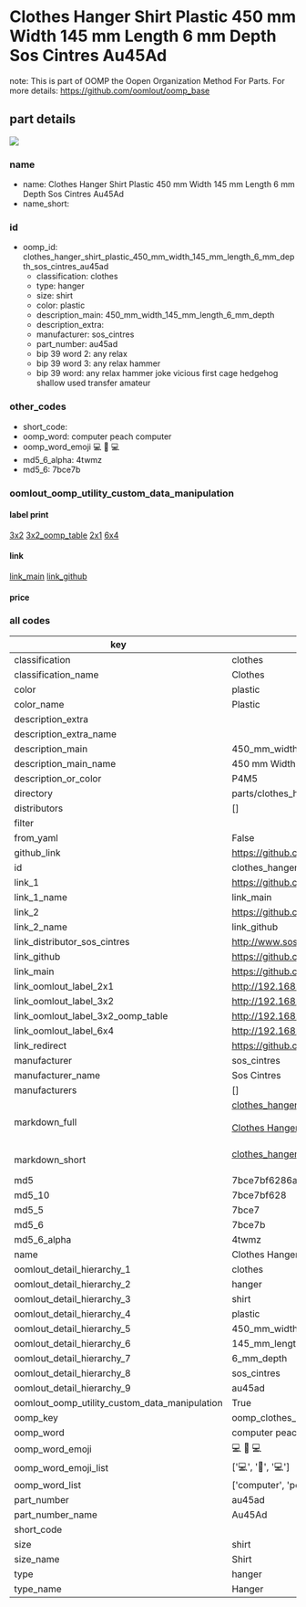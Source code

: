 # Clothes Hanger Shirt Plastic 450 mm Width 145 mm Length 6 mm Depth Sos Cintres Au45Ad  

note: This is part of OOMP the Oopen Organization Method For Parts. For more details: https://github.com/oomlout/oomp_base

##  part details
[![](image_600.jpg)](image.jpg)  







### name
* name: Clothes Hanger Shirt Plastic 450 mm Width 145 mm Length 6 mm Depth Sos Cintres Au45Ad
* name_short: 
### id
* oomp_id: clothes_hanger_shirt_plastic_450_mm_width_145_mm_length_6_mm_depth_sos_cintres_au45ad
  * classification: clothes
  * type: hanger
  * size: shirt
  * color: plastic
  * description_main: 450_mm_width_145_mm_length_6_mm_depth
  * description_extra: 
  * manufacturer: sos_cintres
  * part_number: au45ad
  * bip 39 word 2: any relax
  * bip 39 word 3: any relax hammer
  * bip 39 word: any relax hammer joke vicious first cage hedgehog shallow used transfer amateur

### other_codes
* short_code: 
* oomp_word: computer peach computer
* oomp_word_emoji :computer: :peach: :computer:
* md5_6_alpha: 4twmz
* md5_6: 7bce7b






### oomlout_oomp_utility_custom_data_manipulation
#### label print
[3x2](http://192.168.1.245:1112/?label=oomp%204twmz)
[3x2_oomp_table](http://192.168.1.108:1112/?label=oomp%204twmz)
[2x1](http://192.168.1.242:1112/?label=oomp%204twmz)
[6x4](http://192.168.1.55:1112/?label=oomp%204twmz)    

#### link

[link_main](https://github.com/oomlout/oomlout_oomp_version_1_messy/tree/main/parts/clothes_hanger_shirt_plastic_450_mm_width_145_mm_length_6_mm_depth_sos_cintres_au45ad) [link_github](https://github.com/oomlout/oomlout_oomp_version_1_messy/tree/main/parts/clothes_hanger_shirt_plastic_450_mm_width_145_mm_length_6_mm_depth_sos_cintres_au45ad)                             

#### price







### all codes 
| key | value |  
| --- | --- |  
| classification | clothes |  
| classification_name | Clothes |  
| color | plastic |  
| color_name | Plastic |  
| description_extra |  |  
| description_extra_name |  |  
| description_main | 450_mm_width_145_mm_length_6_mm_depth |  
| description_main_name | 450 mm Width 145 mm Length 6 mm Depth |  
| description_or_color | P4M5 |  
| directory | parts/clothes_hanger_shirt_plastic_450_mm_width_145_mm_length_6_mm_depth_sos_cintres_au45ad |  
| distributors | [] |  
| filter |  |  
| from_yaml | False |  
| github_link | https://github.com/oomlout/oomlout_oomp_part_src/tree/main/parts/clothes_hanger_shirt_plastic_450_mm_width_145_mm_length_6_mm_depth_sos_cintres_au45ad |  
| id | clothes_hanger_shirt_plastic_450_mm_width_145_mm_length_6_mm_depth_sos_cintres_au45ad |  
| link_1 | https://github.com/oomlout/oomlout_oomp_version_1_messy/tree/main/parts/clothes_hanger_shirt_plastic_450_mm_width_145_mm_length_6_mm_depth_sos_cintres_au45ad |  
| link_1_name | link_main |  
| link_2 | https://github.com/oomlout/oomlout_oomp_version_1_messy/tree/main/parts/clothes_hanger_shirt_plastic_450_mm_width_145_mm_length_6_mm_depth_sos_cintres_au45ad |  
| link_2_name | link_github |  
| link_distributor_sos_cintres | http://www.sos-cintres.com/produit/auad-hangery/ |  
| link_github | https://github.com/oomlout/oomlout_oomp_version_1_messy/tree/main/parts/clothes_hanger_shirt_plastic_450_mm_width_145_mm_length_6_mm_depth_sos_cintres_au45ad |  
| link_main | https://github.com/oomlout/oomlout_oomp_version_1_messy/tree/main/parts/clothes_hanger_shirt_plastic_450_mm_width_145_mm_length_6_mm_depth_sos_cintres_au45ad |  
| link_oomlout_label_2x1 | http://192.168.1.242:1112/?label=oomp%204twmz |  
| link_oomlout_label_3x2 | http://192.168.1.245:1112/?label=oomp%204twmz |  
| link_oomlout_label_3x2_oomp_table | http://192.168.1.108:1112/?label=oomp%204twmz |  
| link_oomlout_label_6x4 | http://192.168.1.55:1112/?label=oomp%204twmz |  
| link_redirect | https://github.com/oomlout/oomlout_oomp_version_1_messy/tree/main/parts/clothes_hanger_shirt_plastic_450_mm_width_145_mm_length_6_mm_depth_sos_cintres_au45ad |  
| manufacturer | sos_cintres |  
| manufacturer_name | Sos Cintres |  
| manufacturers | [] |  
| markdown_full | [clothes_hanger_shirt_plastic_450_mm_width_145_mm_length_6_mm_depth_sos_cintres_au45ad](none)<br>[](none)<br>[Clothes Hanger Shirt Plastic 450 Mm Width 145 Mm Length 6 Mm Depth Sos Cintres Au45Ad](none)<br><br> |  
| markdown_short | [clothes_hanger_shirt_plastic_450_mm_width_145_mm_length_6_mm_depth_sos_cintres_au45ad](none)<br><br> |  
| md5 | 7bce7bf6286a84055df9c784d12d4051 |  
| md5_10 | 7bce7bf628 |  
| md5_5 | 7bce7 |  
| md5_6 | 7bce7b |  
| md5_6_alpha | 4twmz |  
| name | Clothes Hanger Shirt Plastic 450 mm Width 145 mm Length 6 mm Depth Sos Cintres Au45Ad |  
| oomlout_detail_hierarchy_1 | clothes |  
| oomlout_detail_hierarchy_2 | hanger |  
| oomlout_detail_hierarchy_3 | shirt |  
| oomlout_detail_hierarchy_4 | plastic |  
| oomlout_detail_hierarchy_5 | 450_mm_width |  
| oomlout_detail_hierarchy_6 | 145_mm_length |  
| oomlout_detail_hierarchy_7 | 6_mm_depth |  
| oomlout_detail_hierarchy_8 | sos_cintres |  
| oomlout_detail_hierarchy_9 | au45ad |  
| oomlout_oomp_utility_custom_data_manipulation | True |  
| oomp_key | oomp_clothes_hanger_shirt_plastic_450_mm_width_145_mm_length_6_mm_depth_sos_cintres_au45ad |  
| oomp_word | computer peach computer |  
| oomp_word_emoji | :computer: :peach: :computer: |  
| oomp_word_emoji_list | [':computer:', ':peach:', ':computer:'] |  
| oomp_word_list | ['computer', 'peach', 'computer'] |  
| part_number | au45ad |  
| part_number_name | Au45Ad |  
| short_code |  |  
| size | shirt |  
| size_name | Shirt |  
| type | hanger |  
| type_name | Hanger |  
